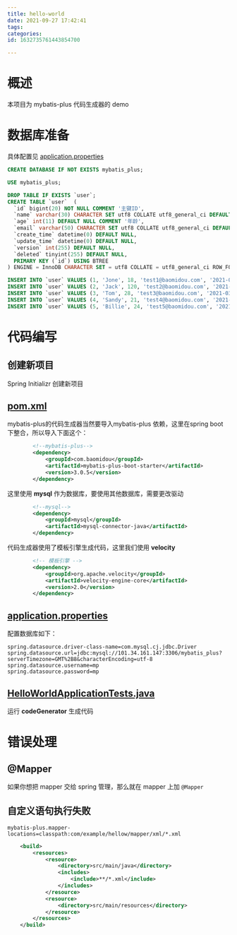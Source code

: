```yaml
---
title: hello-world
date: 2021-09-27 17:42:41
tags: 
categories: 
id: 1632735761443854700

---
```


# 概述

本项目为 mybatis-plus 代码生成器的 demo

# 数据库准备

具体配置见 [application.properties](#application.properties) 

```sql
CREATE DATABASE IF NOT EXISTS mybatis_plus;

USE mybatis_plus;

DROP TABLE IF EXISTS `user`;
CREATE TABLE `user`  (
  `id` bigint(20) NOT NULL COMMENT '主键ID',
  `name` varchar(30) CHARACTER SET utf8 COLLATE utf8_general_ci DEFAULT NULL COMMENT '姓名',
  `age` int(11) DEFAULT NULL COMMENT '年龄',
  `email` varchar(50) CHARACTER SET utf8 COLLATE utf8_general_ci DEFAULT NULL COMMENT '邮箱',
  `create_time` datetime(0) DEFAULT NULL,
  `update_time` datetime(0) DEFAULT NULL,
  `version` int(255) DEFAULT NULL,
  `deleted` tinyint(255) DEFAULT NULL,
  PRIMARY KEY (`id`) USING BTREE
) ENGINE = InnoDB CHARACTER SET = utf8 COLLATE = utf8_general_ci ROW_FORMAT = Compact;

INSERT INTO `user` VALUES (1, 'Jone', 18, 'test1@baomidou.com', '2021-03-26 19:34:28', '2021-03-23 19:35:02', 0, 0);
INSERT INTO `user` VALUES (2, 'Jack', 120, 'test2@baomidou.com', '2021-03-26 19:34:32', '2021-03-09 19:34:41', 0, 0);
INSERT INTO `user` VALUES (3, 'Tom', 28, 'test3@baomidou.com', '2021-03-26 19:34:35', '2021-03-02 19:34:50', 0, 0);
INSERT INTO `user` VALUES (4, 'Sandy', 21, 'test4@baomidou.com', '2021-03-24 19:34:38', '2021-03-02 19:34:53', 0, 0);
INSERT INTO `user` VALUES (5, 'Billie', 24, 'test5@baomidou.com', '2021-03-11 19:34:59', '2021-03-30 19:34:56', 0, 0);
```

# 代码编写

## 创建新项目

Spring Initializr 创建新项目

##  [pom.xml](pom.xml) 

mybatis-plus的代码生成器当然要导入mybatis-plus 依赖，这里在spring boot 下整合，所以导入下面这个：

```xml
        <!--mybatis-plus-->
        <dependency>
            <groupId>com.baomidou</groupId>
            <artifactId>mybatis-plus-boot-starter</artifactId>
            <version>3.0.5</version>
        </dependency>
```

这里使用 **mysql** 作为数据库，要使用其他数据库，需要更改驱动

```xml
        <!--mysql-->
        <dependency>
            <groupId>mysql</groupId>
            <artifactId>mysql-connector-java</artifactId>
        </dependency>
```

代码生成器使用了模板引擎生成代码，这里我们使用 **velocity** 

```xml
        <!-- 模板引擎 -->
        <dependency>
            <groupId>org.apache.velocity</groupId>
            <artifactId>velocity-engine-core</artifactId>
            <version>2.0</version>
        </dependency>
```

##  [application.properties](src/main/resources/application.properties) 

配置数据库如下：

```properties
spring.datasource.driver-class-name=com.mysql.cj.jdbc.Driver
spring.datasource.url=jdbc:mysql://101.34.161.147:3306/mybatis_plus?serverTimezone=GMT%2B8&characterEncoding=utf-8
spring.datasource.username=mp
spring.datasource.password=mp
```

##  [HelloWorldApplicationTests.java](src/test/java/com/example/helloworld/HelloWorldApplicationTests.java) 

运行 **codeGenerator** 生成代码

# 错误处理

## @Mapper

如果你想把 mapper 交给 spring 管理，那么就在 mapper 上加 `@Mapper` 

## 自定义语句执行失败

```properties
mybatis-plus.mapper-locations=classpath:com/example/hellow/mapper/xml/*.xml
```

```xml
    <build>
        <resources>
            <resource>
                <directory>src/main/java</directory>
                <includes>
                    <include>**/*.xml</include>
                </includes>
            </resource>
            <resource>
                <directory>src/main/resources</directory>
            </resource>
        </resources>
    </build>
```






